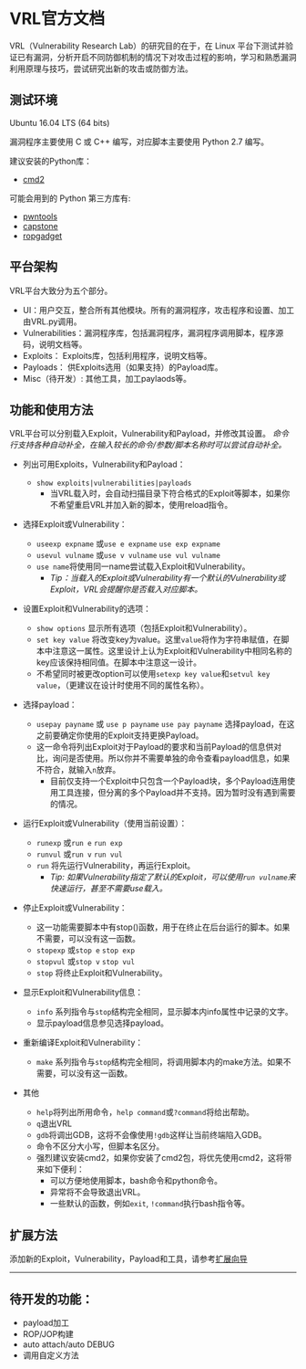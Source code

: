 # VRL官方文档

VRL（Vulnerability Research Lab）的研究目的在于，在 Linux 平台下测试并验证已有漏洞，分析开启不同防御机制的情况下对攻击过程的影响，学习和熟悉漏洞利用原理与技巧，尝试研究出新的攻击或防御方法。

## 测试环境
Ubuntu 16.04 LTS (64 bits)    

漏洞程序主要使用 C 或 C++ 编写，对应脚本主要使用 Python 2.7 编写。   

建议安装的Python库：

- [cmd2](https://pythonhosted.org/cmd2/)

可能会用到的 Python 第三方库有:   

- [pwntools](https://github.com/Gallopsled/pwntools)
- [capstone](https://github.com/aquynh/capstone)
- [ropgadget](https://github.com/JonathanSalwan/ROPgadget)

## 平台架构
VRL平台大致分为五个部分。

- UI：用户交互，整合所有其他模块。所有的漏洞程序，攻击程序和设置、加工由VRL.py调用。
- Vulnerabilities：漏洞程序库，包括漏洞程序，漏洞程序调用脚本，程序源码，说明文档等。
- Exploits： Exploits库，包括利用程序，说明文档等。
- Payloads： 供Exploits选用（如果支持）的Payload库。
- Misc（待开发）: 其他工具，加工paylaods等。

## 功能和使用方法

VRL平台可以分别载入Exploit，Vulnerability和Payload，并修改其设置。
*命令行支持各种自动补全，在输入较长的命令/参数/脚本名称时可以尝试自动补全。*

+ 列出可用Exploits，Vulnerability和Payload：
    + `show exploits|vulnerabilities|payloads`
        - 当VRL载入时，会自动扫描目录下符合格式的Exploit等脚本，如果你不希望重启VRL并加入新的脚本，使用reload指令。

+ 选择Exploit或Vulnerability：
    + `useexp expname` 或`use e expname` `use exp expname`
    + `usevul vulname` 或`use v vulname` `use vul vulname`
    + `use name`将使用同一name尝试载入Exploit和Vulnerability。
        + *Tip：当载入的Exploit或Vulnerability有一个默认的Vulnerability或Exploit，VRL会提醒你是否载入对应脚本。*
        
+ 设置Exploit和Vulnerability的选项：
    + `show options` 显示所有选项（包括Exploit和Vulnerability）。
    + `set key value` 将改变key为value。这里`value`将作为字符串赋值，在脚本中注意这一属性。这里设计上认为Exploit和Vulnerability中相同名称的key应该保持相同值。在脚本中注意这一设计。
    + 不希望同时被更改option可以使用`setexp key value`和`setvul key value`，（更建议在设计时使用不同的属性名称）。

+ 选择payload：
    + `usepay payname` 或 `use p payname` `use pay payname` 选择payload，在这之前要确定你使用的Exploit支持更换Payload。
    + 这一命令将列出Exploit对于Payload的要求和当前Payload的信息供对比，询问是否使用。所以你并不需要单独的命令查看payload信息，如果不符合，就输入`n`放弃。
        + 目前仅支持一个Exploit中只包含一个Payload块，多个Payload连用使用工具连接，但分离的多个Payload并不支持。因为暂时没有遇到需要的情况。

+ 运行Exploit或Vulnerability（使用当前设置）：
    + `runexp` 或`run e` `run exp`
    + `runvul` 或`run v` `run vul`
    + `run` 将先运行Vulnerability，再运行Exploit。
        + *Tip: 如果Vulnerability指定了默认的Exploit，可以使用`run vulname`来快速运行，甚至不需要use载入。*

+ 停止Exploit或Vulnerability：
    + 这一功能需要脚本中有stop()函数，用于在终止在后台运行的脚本。如果不需要，可以没有这一函数。
    + `stopexp` 或`stop e` `stop exp`
    + `stopvul` 或`stop v` `stop vul`
    + `stop` 将终止Exploit和Vulnerability。

+ 显示Exploit和Vulnerability信息：
    + `info` 系列指令与`stop`结构完全相同，显示脚本内info属性中记录的文字。
    + 显示payload信息参见选择payload。
    
+ 重新编译Exploit和Vulnerability：
    + `make` 系列指令与`stop`结构完全相同，将调用脚本内的make方法。如果不需要，可以没有这一函数。

+ 其他
    + `help`将列出所用命令，`help command`或`?command`将给出帮助。
    + `q`退出VRL
    + `gdb`将调出GDB，这将不会像使用`!gdb`这样让当前终端陷入GDB。
    + 命令不区分大小写，但脚本名区分。
    + 强烈建议安装cmd2，如果你安装了cmd2包，将优先使用cmd2，这将带来如下便利：
        + 可以方便地使用脚本，bash命令和python命令。
        + 异常将不会导致退出VRL。
        + 一些默认的函数，例如`exit`, `!command`执行bash指令等。


## 扩展方法

添加新的Exploit，Vulnerability，Payload和工具，请参考[扩展向导](documents/扩展向导.md)

---

## 待开发的功能：

+ payload加工
+ ROP/JOP构建
+ auto attach/auto DEBUG
+ 调用自定义方法

